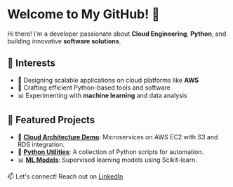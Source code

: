 # Welcome to My GitHub! 👋  

Hi there! I'm a developer passionate about **Cloud Engineering**, **Python**, and building innovative **software solutions**.  

## 🌟 Interests  
- 🚀 Designing scalable applications on cloud platforms like **AWS**  
- 🐍 Crafting efficient Python-based tools and software  
- 📊 Experimenting with **machine learning** and data analysis  

## 📂 Featured Projects  
- 🔧 **[Cloud Architecture Demo](#)**: Microservices on AWS EC2 with S3 and RDS integration.  
- 🐍 **[Python Utilities](#)**: A collection of Python scripts for automation.  
- 📊 **[ML Models](#)**: Supervised learning models using Scikit-learn.  

📫 Let's connect! Reach out on [LinkedIn](https://www.linkedin.com/in/contactsabari/)
